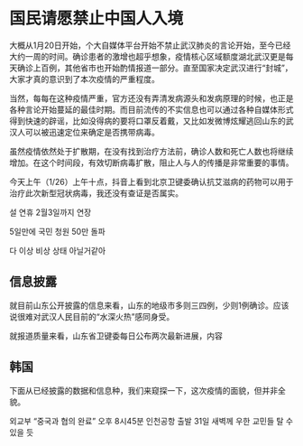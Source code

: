 
# 国民请愿禁止中国人入境

大概从1月20日开始，个大自媒体平台开始不禁止武汉肺炎的言论开始，至今已经大约一周的时间。确诊患者的激增也超乎想象，疫情核心区域额度湖北武汉更是每天确诊上百例，其他省市也开始酌情报道一部分。直至国家决定武汉进行“封城”，大家才真的意识到了本次疫情的严重程度。

当然，每每在这种疫情严重，官方还没有弄清发病源头和发病原理的时候，也正是各种言论开始蔓延的最佳时期。而目前流传的不实信息也可以通过各种自媒体形式得到快速的辟谣，比如没得病的要将口罩反着戴，又比如发微博炫耀逃回山东的武汉人可以被迅速定位来确定是否携带病毒。

虽然疫情依然处于扩散期，在没有找到治疗方法前，确诊人数和死亡人数也将继续增加。在这个时间段，有效切断病毒扩散，阻止人与人的传播是非常重要的事情。

今天上午（1/26）上午十点，抖音上看到北京卫键委确认抗艾滋病的药物可以用于治疗此次新型冠状病毒，我还没有查证是否属实。

설 연휴 2월3일까지 연장

5일만에 국민 청원 50만 돌파 

다 이상 비상 상태 아닐거같아 

## 信息披露

就目前山东公开披露的信息来看，山东的地级市多则三四例，少则1例确诊。应该说很难对武汉人民目前的“水深火热”感同身受。

就报道质量来看，山东省卫键委每日公布两次最新进展，内容


## 韩国
下面从已经披露的数据和信息种，我们来窥探一下，这次疫情的面貌，但并非全貌。


외교부 “중국과 협의 완료”
오후 8시45분 인천공항 출발
31일 새벽께 우한 교민들 탈 수 있을 듯
